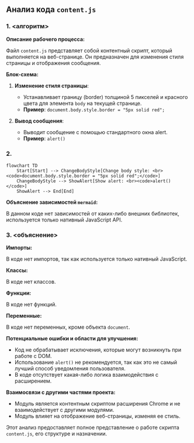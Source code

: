 ## Анализ кода `content.js`

### 1. <алгоритм>

**Описание рабочего процесса:**

Файл `content.js` представляет собой контентный скрипт, который выполняется на веб-странице. Он предназначен для изменения стиля страницы и отображения сообщения.

**Блок-схема:**

1.  **Изменение стиля страницы**:
    *   Устанавливает границу (border) толщиной 5 пикселей и красного цвета для элемента `body` на текущей странице.
    *   **Пример**: `document.body.style.border = "5px solid red";`

2.  **Вывод сообщения**:
    *   Выводит сообщение с помощью стандартного окна alert.
    *   **Пример**: `alert()`

### 2. <mermaid>

```mermaid
flowchart TD
    Start[Start] --> ChangeBodyStyle[Change body style: <br><code>document.body.style.border = "5px solid red";</code>]
    ChangeBodyStyle --> ShowAlert[Show alert: <br><code>alert()</code>]
    ShowAlert --> End[End]
```

**Объяснение зависимостей `mermaid`:**

В данном коде нет зависимостей от каких-либо внешних библиотек, используется только нативный JavaScript API.

### 3. <объяснение>

**Импорты:**

В коде нет импортов, так как используется только нативный JavaScript.

**Классы:**

В коде нет классов.

**Функции:**

В коде нет функций.

**Переменные:**

В коде нет переменных, кроме объекта `document`.

**Потенциальные ошибки и области для улучшения:**

*   Код не обрабатывает исключения, которые могут возникнуть при работе с DOM.
*  Использование `alert()` не рекомендуется, так как это не самый лучший способ уведомления пользователя.
*   В коде отсутствует какая-либо логика взаимодействия с расширением.

**Взаимосвязи с другими частями проекта:**

*  Модуль является контентным скриптом расширения Chrome и не взаимодействует с другими модулями.
*  Модуль влияет на отображение веб-страницы, изменяя ее стиль.

Этот анализ предоставляет полное представление о работе скрипта `content.js`, его структуре и назначении.